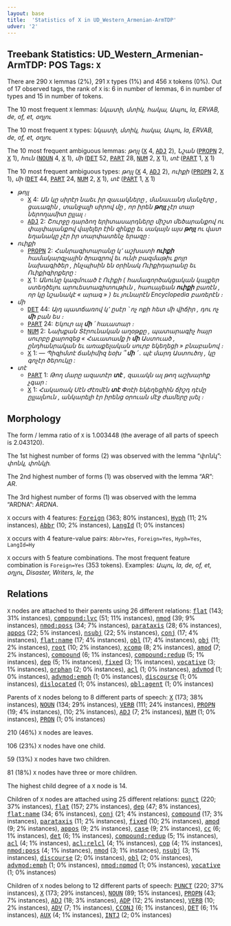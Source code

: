 ```yaml
---
layout: base
title:  'Statistics of X in UD_Western_Armenian-ArmTDP'
udver: '2'
---
```


## Treebank Statistics: UD_Western_Armenian-ArmTDP: POS Tags: `X`

There are 290 `X` lemmas (2%), 291 `X` types (1%) and 456 `X` tokens (0%).
Out of 17 observed tags, the rank of `X` is: 6 in number of lemmas, 6 in number of types and 15 in number of tokens.

The 10 most frequent `X` lemmas: <em>նկատի, մտիկ, հակա, Ապու, la, ERVAB, de, of, et, օղլու</em>

The 10 most frequent `X` types:  <em>նկատի, մտիկ, հակա, Ապու, la, ERVAB, de, of, et, օղլու</em>

The 10 most frequent ambiguous lemmas: <em>թոյլ</em> (<tt><a href="hyw_armtdp-pos-X.html">X</a></tt> 4, <tt><a href="hyw_armtdp-pos-ADJ.html">ADJ</a></tt> 2), <em>Նշան</em> (<tt><a href="hyw_armtdp-pos-PROPN.html">PROPN</a></tt> 2, <tt><a href="hyw_armtdp-pos-X.html">X</a></tt> 1), <em>հուն</em> (<tt><a href="hyw_armtdp-pos-NOUN.html">NOUN</a></tt> 4, <tt><a href="hyw_armtdp-pos-X.html">X</a></tt> 1), <em>մի</em> (<tt><a href="hyw_armtdp-pos-DET.html">DET</a></tt> 52, <tt><a href="hyw_armtdp-pos-PART.html">PART</a></tt> 28, <tt><a href="hyw_armtdp-pos-NUM.html">NUM</a></tt> 2, <tt><a href="hyw_armtdp-pos-X.html">X</a></tt> 1), <em>տէ</em> (<tt><a href="hyw_armtdp-pos-PART.html">PART</a></tt> 1, <tt><a href="hyw_armtdp-pos-X.html">X</a></tt> 1)

The 10 most frequent ambiguous types:  <em>թոյլ</em> (<tt><a href="hyw_armtdp-pos-X.html">X</a></tt> 4, <tt><a href="hyw_armtdp-pos-ADJ.html">ADJ</a></tt> 2), <em>ուիքի</em> (<tt><a href="hyw_armtdp-pos-PROPN.html">PROPN</a></tt> 2, <tt><a href="hyw_armtdp-pos-X.html">X</a></tt> 1), <em>մի</em> (<tt><a href="hyw_armtdp-pos-DET.html">DET</a></tt> 44, <tt><a href="hyw_armtdp-pos-PART.html">PART</a></tt> 24, <tt><a href="hyw_armtdp-pos-NUM.html">NUM</a></tt> 2, <tt><a href="hyw_armtdp-pos-X.html">X</a></tt> 1), <em>տէ</em> (<tt><a href="hyw_armtdp-pos-PART.html">PART</a></tt> 1, <tt><a href="hyw_armtdp-pos-X.html">X</a></tt> 1)


* <em>թոյլ</em>
  * <tt><a href="hyw_armtdp-pos-X.html">X</a></tt> 4: <em>Ան կը սիրէր նաեւ իր զաւակները , մանաւանդ մանչերը , ցաւագին , տանջալի սիրով մը , որ իրեն <b>թոյլ</b> չէր տար ներողամիտ ըլլալ ։</em>
  * <tt><a href="hyw_armtdp-pos-ADJ.html">ADJ</a></tt> 2: <em>Շուրջը դարձող երիտասարդները միշտ մեծարանքով ու փայփայանքով վայելեր էին զինքը եւ սակայն այս <b>թոյլ</b> ու վատ եղանակը չէր իր տարփատենչ երազը :</em>
* <em>ուիքի</em>
  * <tt><a href="hyw_armtdp-pos-PROPN.html">PROPN</a></tt> 2: <em>Հանրագիտարանը կ՚ աշխատի <b>ուիքի</b> համակարգչային ծրագրով եւ ունի բազմաթիւ քոյր նախագիծեր , ինչպիսին են օրինակ Ուիքիդարանը եւ Ուիքիգիրքերը :</em>
  * <tt><a href="hyw_armtdp-pos-X.html">X</a></tt> 1: <em>Անունը կազմուած է Ուիքի ( համագործակցական կայքեր ստեղծելու արուեստագիտութիւն , հաուայեան <b>ուիքի</b> բառէն , որ կը նշանակէ « արագ » ) եւ յունարէն Encyclopedia բառերէն ։</em>
* <em>մի</em>
  * <tt><a href="hyw_armtdp-pos-DET.html">DET</a></tt> 44: <em>Այդ պատճառով կ՚ ըսէր ՝ ոչ ոքի հետ մի վիճիր , դու ոչ <b>մի</b> բան ես ։</em>
  * <tt><a href="hyw_armtdp-pos-PART.html">PART</a></tt> 24: <em>Եկուր ալ <b>մի</b> ՛ հաւատար ։</em>
  * <tt><a href="hyw_armtdp-pos-NUM.html">NUM</a></tt> 2: <em>Նախքան Տէրունական աղօթքը , պատարագիչ հայր սուրբը քարոզեց « Հաւատամք ի <b>մի</b> Աստուած , ընդհանրական եւ առաքելական սուրբ եկեղեցի » բնաբանով ։</em>
  * <tt><a href="hyw_armtdp-pos-X.html">X</a></tt> 1: <em>— Պիզիմտէ ճանիմիզ եօխ ՞ <b>մի</b> ՛ . պէ մարդ Աստուծոյ , կը գոչէր ծերուկը :</em>
* <em>տէ</em>
  * <tt><a href="hyw_armtdp-pos-PART.html">PART</a></tt> 1: <em>Թող մարը ազատէր <b>տէ</b> , զաւակն ալ թող աշխարհք չգար :</em>
  * <tt><a href="hyw_armtdp-pos-X.html">X</a></tt> 1: <em>Հակառակ Սէն Ժէռմէն <b>տէ</b> Փռէի եկեղեցիին ճիշդ դէմը ըլլալնուն , անկարելի էր իրենց օրուան մէջ ժամերը լսել ։</em>

## Morphology

The form / lemma ratio of `X` is 1.003448 (the average of all parts of speech is 2.043120).

The 1st highest number of forms (2) was observed with the lemma “փոնկ”: <em>փոնկ, փոնկի</em>.

The 2nd highest number of forms (1) was observed with the lemma “AR”: <em>AR</em>.

The 3rd highest number of forms (1) was observed with the lemma “ARDNA”: <em>ARDNA</em>.

`X` occurs with 4 features: <tt><a href="hyw_armtdp-feat-Foreign.html">Foreign</a></tt> (363; 80% instances), <tt><a href="hyw_armtdp-feat-Hyph.html">Hyph</a></tt> (11; 2% instances), <tt><a href="hyw_armtdp-feat-Abbr.html">Abbr</a></tt> (10; 2% instances), <tt><a href="hyw_armtdp-feat-LangId.html">LangId</a></tt> (1; 0% instances)

`X` occurs with 4 feature-value pairs: `Abbr=Yes`, `Foreign=Yes`, `Hyph=Yes`, `LangId=Hy`

`X` occurs with 5 feature combinations.
The most frequent feature combination is `Foreign=Yes` (353 tokens).
Examples: <em>Ապու, la, de, of, et, օղլու, Disaster, Writers, le, the</em>


## Relations

`X` nodes are attached to their parents using 26 different relations: <tt><a href="hyw_armtdp-dep-flat.html">flat</a></tt> (143; 31% instances), <tt><a href="hyw_armtdp-dep-compound-lvc.html">compound:lvc</a></tt> (51; 11% instances), <tt><a href="hyw_armtdp-dep-nmod.html">nmod</a></tt> (39; 9% instances), <tt><a href="hyw_armtdp-dep-nmod-poss.html">nmod:poss</a></tt> (34; 7% instances), <tt><a href="hyw_armtdp-dep-parataxis.html">parataxis</a></tt> (28; 6% instances), <tt><a href="hyw_armtdp-dep-appos.html">appos</a></tt> (22; 5% instances), <tt><a href="hyw_armtdp-dep-nsubj.html">nsubj</a></tt> (22; 5% instances), <tt><a href="hyw_armtdp-dep-conj.html">conj</a></tt> (17; 4% instances), <tt><a href="hyw_armtdp-dep-flat-name.html">flat:name</a></tt> (17; 4% instances), <tt><a href="hyw_armtdp-dep-obl.html">obl</a></tt> (17; 4% instances), <tt><a href="hyw_armtdp-dep-obj.html">obj</a></tt> (11; 2% instances), <tt><a href="hyw_armtdp-dep-root.html">root</a></tt> (10; 2% instances), <tt><a href="hyw_armtdp-dep-xcomp.html">xcomp</a></tt> (8; 2% instances), <tt><a href="hyw_armtdp-dep-amod.html">amod</a></tt> (7; 2% instances), <tt><a href="hyw_armtdp-dep-compound.html">compound</a></tt> (6; 1% instances), <tt><a href="hyw_armtdp-dep-compound-redup.html">compound:redup</a></tt> (5; 1% instances), <tt><a href="hyw_armtdp-dep-dep.html">dep</a></tt> (5; 1% instances), <tt><a href="hyw_armtdp-dep-fixed.html">fixed</a></tt> (3; 1% instances), <tt><a href="hyw_armtdp-dep-vocative.html">vocative</a></tt> (3; 1% instances), <tt><a href="hyw_armtdp-dep-orphan.html">orphan</a></tt> (2; 0% instances), <tt><a href="hyw_armtdp-dep-acl.html">acl</a></tt> (1; 0% instances), <tt><a href="hyw_armtdp-dep-advmod.html">advmod</a></tt> (1; 0% instances), <tt><a href="hyw_armtdp-dep-advmod-emph.html">advmod:emph</a></tt> (1; 0% instances), <tt><a href="hyw_armtdp-dep-discourse.html">discourse</a></tt> (1; 0% instances), <tt><a href="hyw_armtdp-dep-dislocated.html">dislocated</a></tt> (1; 0% instances), <tt><a href="hyw_armtdp-dep-obl-agent.html">obl:agent</a></tt> (1; 0% instances)

Parents of `X` nodes belong to 8 different parts of speech: <tt><a href="hyw_armtdp-pos-X.html">X</a></tt> (173; 38% instances), <tt><a href="hyw_armtdp-pos-NOUN.html">NOUN</a></tt> (134; 29% instances), <tt><a href="hyw_armtdp-pos-VERB.html">VERB</a></tt> (111; 24% instances), <tt><a href="hyw_armtdp-pos-PROPN.html">PROPN</a></tt> (19; 4% instances),  (10; 2% instances), <tt><a href="hyw_armtdp-pos-ADJ.html">ADJ</a></tt> (7; 2% instances), <tt><a href="hyw_armtdp-pos-NUM.html">NUM</a></tt> (1; 0% instances), <tt><a href="hyw_armtdp-pos-PRON.html">PRON</a></tt> (1; 0% instances)

210 (46%) `X` nodes are leaves.

106 (23%) `X` nodes have one child.

59 (13%) `X` nodes have two children.

81 (18%) `X` nodes have three or more children.

The highest child degree of a `X` node is 14.

Children of `X` nodes are attached using 25 different relations: <tt><a href="hyw_armtdp-dep-punct.html">punct</a></tt> (220; 37% instances), <tt><a href="hyw_armtdp-dep-flat.html">flat</a></tt> (157; 27% instances), <tt><a href="hyw_armtdp-dep-dep.html">dep</a></tt> (47; 8% instances), <tt><a href="hyw_armtdp-dep-flat-name.html">flat:name</a></tt> (34; 6% instances), <tt><a href="hyw_armtdp-dep-conj.html">conj</a></tt> (21; 4% instances), <tt><a href="hyw_armtdp-dep-compound.html">compound</a></tt> (17; 3% instances), <tt><a href="hyw_armtdp-dep-parataxis.html">parataxis</a></tt> (11; 2% instances), <tt><a href="hyw_armtdp-dep-fixed.html">fixed</a></tt> (10; 2% instances), <tt><a href="hyw_armtdp-dep-amod.html">amod</a></tt> (9; 2% instances), <tt><a href="hyw_armtdp-dep-appos.html">appos</a></tt> (9; 2% instances), <tt><a href="hyw_armtdp-dep-case.html">case</a></tt> (9; 2% instances), <tt><a href="hyw_armtdp-dep-cc.html">cc</a></tt> (6; 1% instances), <tt><a href="hyw_armtdp-dep-det.html">det</a></tt> (6; 1% instances), <tt><a href="hyw_armtdp-dep-compound-redup.html">compound:redup</a></tt> (5; 1% instances), <tt><a href="hyw_armtdp-dep-acl.html">acl</a></tt> (4; 1% instances), <tt><a href="hyw_armtdp-dep-acl-relcl.html">acl:relcl</a></tt> (4; 1% instances), <tt><a href="hyw_armtdp-dep-cop.html">cop</a></tt> (4; 1% instances), <tt><a href="hyw_armtdp-dep-nmod-poss.html">nmod:poss</a></tt> (4; 1% instances), <tt><a href="hyw_armtdp-dep-nmod.html">nmod</a></tt> (3; 1% instances), <tt><a href="hyw_armtdp-dep-nsubj.html">nsubj</a></tt> (3; 1% instances), <tt><a href="hyw_armtdp-dep-discourse.html">discourse</a></tt> (2; 0% instances), <tt><a href="hyw_armtdp-dep-obl.html">obl</a></tt> (2; 0% instances), <tt><a href="hyw_armtdp-dep-advmod-emph.html">advmod:emph</a></tt> (1; 0% instances), <tt><a href="hyw_armtdp-dep-nmod-npmod.html">nmod:npmod</a></tt> (1; 0% instances), <tt><a href="hyw_armtdp-dep-vocative.html">vocative</a></tt> (1; 0% instances)

Children of `X` nodes belong to 12 different parts of speech: <tt><a href="hyw_armtdp-pos-PUNCT.html">PUNCT</a></tt> (220; 37% instances), <tt><a href="hyw_armtdp-pos-X.html">X</a></tt> (173; 29% instances), <tt><a href="hyw_armtdp-pos-NOUN.html">NOUN</a></tt> (89; 15% instances), <tt><a href="hyw_armtdp-pos-PROPN.html">PROPN</a></tt> (43; 7% instances), <tt><a href="hyw_armtdp-pos-ADJ.html">ADJ</a></tt> (18; 3% instances), <tt><a href="hyw_armtdp-pos-ADP.html">ADP</a></tt> (12; 2% instances), <tt><a href="hyw_armtdp-pos-VERB.html">VERB</a></tt> (10; 2% instances), <tt><a href="hyw_armtdp-pos-ADV.html">ADV</a></tt> (7; 1% instances), <tt><a href="hyw_armtdp-pos-CCONJ.html">CCONJ</a></tt> (6; 1% instances), <tt><a href="hyw_armtdp-pos-DET.html">DET</a></tt> (6; 1% instances), <tt><a href="hyw_armtdp-pos-AUX.html">AUX</a></tt> (4; 1% instances), <tt><a href="hyw_armtdp-pos-INTJ.html">INTJ</a></tt> (2; 0% instances)


